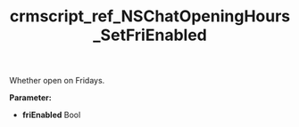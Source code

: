﻿---
title: crmscript_ref_NSChatOpeningHours_SetFriEnabled
description: NSChatOpeningHours.SetFriEnabled(Bool friEnabled)
intellisense: NSChatOpeningHours.SetFriEnabled
keywords: NSChatOpeningHours, GetFriEnabled
so.topic: reference
---

Whether open on Fridays.

**Parameter:** 
 - **friEnabled** Bool

